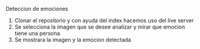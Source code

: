 Deteccion de emociones

1. Clonar el repositorio y con ayuda del index hacemos uso del live server 
2. Se selecciona la imagen que se desee analizar y mirar que emocion tiene una persona
3. Se mostrara la imagen y la emocion detectada
